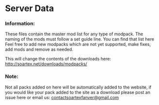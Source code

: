 Server Data
===========

### Information:

These files contain the master mod list for any type of modpack. The naming of the mods must follow a set guide line. You can find that list here
Feel free to add new modpacks which are not yet supported, make fixes, add mods and remove as needed.

This will change the contents of the downloads here:
http://soartex.net/downloads/modpacks/

### Note:

Not all packs added on here will be automatically added to the website, if you would like your pack added to the site as a download please post an
issue here or email us: contactsoartexfanver@gmail.com